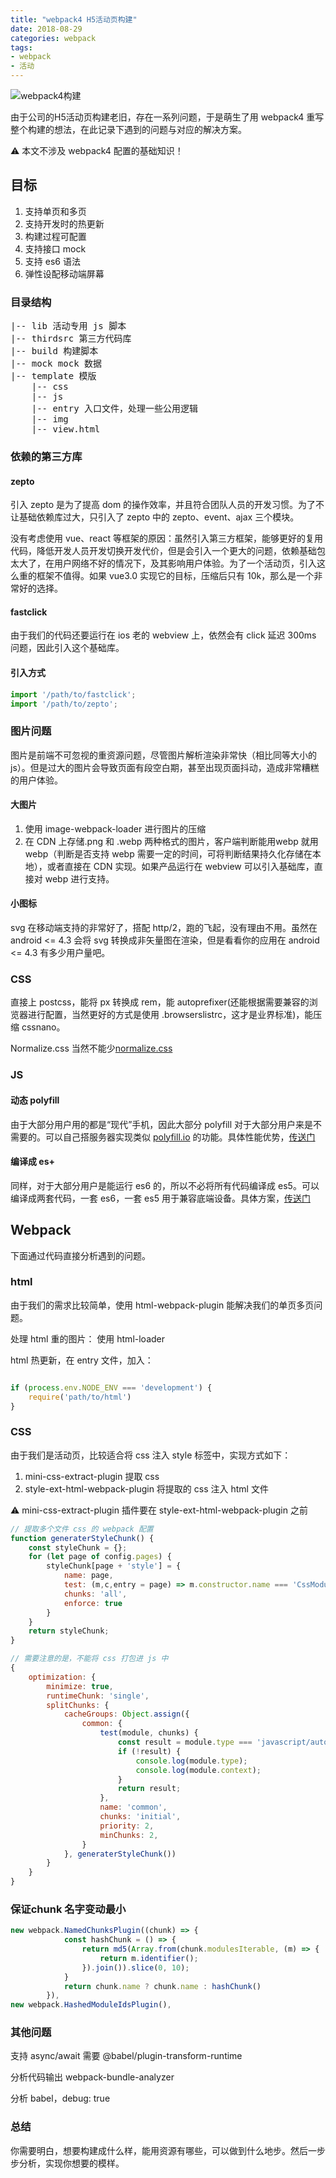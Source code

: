 ```yaml
---
title: "webpack4 H5活动页构建"
date: 2018-08-29
categories: webpack
tags: 
- webpack
- 活动
---
```



![webpack4构建](https://ws3.sinaimg.cn/large/006tNbRwly1fyj0dlmpwcj30dw09ajrz.jpg)

由于公司的H5活动页构建老旧，存在一系列问题，于是萌生了用 webpack4 重写整个构建的想法，在此记录下遇到的问题与对应的解决方案。

⚠️ 本文不涉及 webpack4 配置的基础知识！



## 目标

1. 支持单页和多页
2. 支持开发时的热更新
3. 构建过程可配置
4. 支持接口 mock
5. 支持 es6 语法
6. 弹性设配移动端屏幕

### 目录结构

<pre>
|-- lib 活动专用 js 脚本
|-- thirdsrc 第三方代码库
|-- build 构建脚本
|-- mock mock 数据
|-- template 模版
	|-- css
	|-- js
	|-- entry 入口文件，处理一些公用逻辑
	|-- img
	|-- view.html
</pre>

### 依赖的第三方库

#### zepto

引入 zepto 是为了提高 dom 的操作效率，并且符合团队人员的开发习惯。为了不让基础依赖库过大，只引入了 zepto 中的 zepto、event、ajax 三个模块。

没有考虑使用 vue、react 等框架的原因：虽然引入第三方框架，能够更好的复用代码，降低开发人员开发切换开发代价，但是会引入一个更大的问题，依赖基础包太大了，在用户网络不好的情况下，及其影响用户体验。为了一个活动页，引入这么重的框架不值得。如果 vue3.0 实现它的目标，压缩后只有 10k，那么是一个非常好的选择。

#### fastclick

由于我们的代码还要运行在 ios 老的 webview 上，依然会有 click 延迟 300ms 问题，因此引入这个基础库。

#### 引入方式

```js
import '/path/to/fastclick';
import '/path/to/zepto'; 
```



### 图片问题

图片是前端不可忽视的重资源问题，尽管图片解析渲染非常快（相比同等大小的js）。但是过大的图片会导致页面有段空白期，甚至出现页面抖动，造成非常糟糕的用户体验。

#### 大图片

1. 使用 image-webpack-loader 进行图片的压缩
2. 在 CDN 上存储.png 和 .webp 两种格式的图片，客户端判断能用webp 就用 webp（判断是否支持 webp 需要一定的时间，可将判断结果持久化存储在本地），或者直接在 CDN 实现。如果产品运行在 webview 可以引入基础库，直接对 webp 进行支持。

#### 小图标

svg 在移动端支持的非常好了，搭配 http/2，跑的飞起，没有理由不用。虽然在 android <= 4.3 会将 svg 转换成非矢量图在渲染，但是看看你的应用在 android <= 4.3 有多少用户量吧。

### CSS

直接上 postcss，能将 px 转换成 rem，能 autoprefixer(还能根据需要兼容的浏览器进行配置，当然更好的方式是使用 .browserslistrc，这才是业界标准)，能压缩 cssnano。

Normalize.css 当然不能少[normalize.css](https://github.com/necolas/normalize.css) 

### JS

#### 动态 polyfill

由于大部分用户用的都是“现代”手机，因此大部分 polyfill 对于大部分用户来是不需要的。可以自己搭服务器实现类似 [polyfill.io](http://link.zhihu.com/?target=https%3A//polyfill.io/) 的功能。具体性能优势，[传送门](https://zhuanlan.zhihu.com/p/37148975)



#### 编译成 es+

同样，对于大部分用户是能运行 es6 的，所以不必将所有代码编译成 es5。可以编译成两套代码，一套 es6，一套 es5 用于兼容底端设备。具体方案，[传送门](https://philipwalton.com/articles/deploying-es2015-code-in-production-today/)



## Webpack

下面通过代码直接分析遇到的问题。

### html 

由于我们的需求比较简单，使用 html-webpack-plugin 能解决我们的单页多页问题。

处理 html  重的图片： 使用 html-loader

html 热更新，在 entry 文件，加入：

```js

if (process.env.NODE_ENV === 'development') {
    require('path/to/html')
}

```



### CSS

由于我们是活动页，比较适合将 css 注入 style 标签中，实现方式如下：

1. mini-css-extract-plugin 提取 css
2. style-ext-html-webpack-plugin 将提取的 css 注入 html 文件

⚠️ mini-css-extract-plugin 插件要在 style-ext-html-webpack-plugin 之前

```js
// 提取多个文件 css 的 webpack 配置
function generaterStyleChunk() {
    const styleChunk = {};
    for (let page of config.pages) {
        styleChunk[page + 'style'] = {
            name: page,
            test: (m,c,entry = page) => m.constructor.name === 'CssModule' && recursiveIssuer(m) === entry,
            chunks: 'all',
            enforce: true
        }
    }
    return styleChunk;
}

// 需要注意的是，不能将 css 打包进 js 中
{
    optimization: {
        minimize: true,
        runtimeChunk: 'single',
        splitChunks: {
            cacheGroups: Object.assign({
                common: {
                    test(module, chunks) {
                        const result = module.type === 'javascript/auto' && /\/node_modules\//.test(module.context);
                        if (!result) {
                            console.log(module.type);
                            console.log(module.context);
                        }
                        return result;
                    },
                    name: 'common',
                    chunks: 'initial',
                    priority: 2,
                    minChunks: 2,
                }
            }, generaterStyleChunk())
        }
    }
}
```



### 保证chunk 名字变动最小

```js
new webpack.NamedChunksPlugin((chunk) => {
            const hashChunk = () => {
                return md5(Array.from(chunk.modulesIterable, (m) => {
                    return m.identifier();
                }).join()).slice(0, 10);
            }
            return chunk.name ? chunk.name : hashChunk()
        }),
new webpack.HashedModuleIdsPlugin(),
```



### 其他问题

支持 async/await 需要 @babel/plugin-transform-runtime

分析代码输出 webpack-bundle-analyzer

分析 babel，debug: true



### 总结

你需要明白，想要构建成什么样，能用资源有哪些，可以做到什么地步。然后一步步分析，实现你想要的模样。





